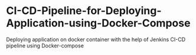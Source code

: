 # CI-CD-Pipeline-for-Deploying-Application-using-Docker-Compose
Deploying application on docker container with the help of Jenkins CI-CD pipeline using Docker-compose
